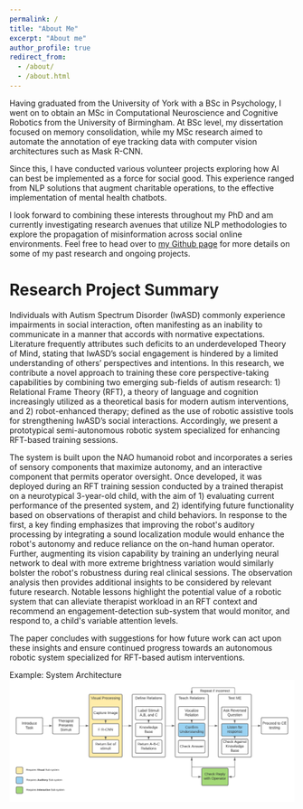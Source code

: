 ```yaml
---
permalink: /
title: "About Me"
excerpt: "About me"
author_profile: true
redirect_from: 
  - /about/
  - /about.html
---
```


Having graduated from the University of York with a BSc in Psychology, I went on to obtain an MSc in Computational Neuroscience and Cognitive Robotics from the University of Birmingham. At BSc level, my dissertation focused on memory consolidation, while my MSc research aimed to automate the annotation of eye tracking data with computer vision architectures such as Mask R-CNN.  

Since this, I have conducted various volunteer projects exploring how AI can best be implemented as a force for social good. This experience ranged from NLP solutions that augment charitable operations, to the effective implementation of mental health chatbots.  

I look forward to combining these interests throughout my PhD and am currently investigating research avenues that utilize NLP methodologies to explore the propagation of misinformation across social online environments. Feel free to head over to [my Github page](https://github.com/staeiou/staeiou.github.io) for more details on some of my past research and ongoing projects.

Research Project Summary
======
Individuals with Autism Spectrum Disorder (IwASD) commonly experience impairments in social interaction, often manifesting as an inability to communicate in a manner that accords with normative expectations. Literature frequently attributes such deficits to an underdeveloped Theory of Mind, stating that IwASD’s social engagement is hindered by a limited understanding of others’ perspectives and intentions. In this research, we contribute a novel approach to training these core perspective-taking capabilities by combining two emerging sub-fields of autism research: 1) Relational Frame Theory (RFT), a theory of language and cognition increasingly utilized as a theoretical basis for modern autism interventions, and 2) robot-enhanced therapy; defined as the use of robotic assistive tools for strengthening IwASD’s social interactions. Accordingly, we present a prototypical semi-autonomous robotic system specialized for enhancing RFT-based training sessions. 

The system is built upon the NAO humanoid robot and incorporates a series of sensory components that maximize autonomy, and an interactive component that permits operator oversight. Once developed, it was deployed during an RFT training session conducted by a trained therapist on a neurotypical 3-year-old child, with the aim of 1) evaluating current performance of the presented system, and 2) identifying future functionality based on observations of therapist and child behaviors. In response to the first, a key finding emphasizes that improving the robot's auditory processing by integrating a sound localization module would enhance the robot's autonomy and reduce reliance on the on-hand human operator. Further, augmenting its vision capability by training an underlying neural network to deal with more extreme brightness variation would similarly bolster the robot's robustness during real clinical sessions. The observation analysis then provides additional insights to be considered by relevant future research. Notable lessons highlight the potential value of a robotic system that can alleviate therapist workload in an RFT context and recommend an engagement-detection sub-system that would monitor, and respond to, a child's variable attention levels. 

The paper concludes with suggestions for how future work can act upon these insights and ensure continued progress towards an autonomous robotic system specialized for RFT-based autism interventions.


Example: System Architecture
![Editing a markdown file for a talk](/images/RFT_ME.png)
